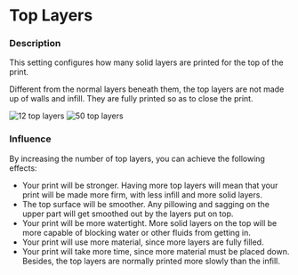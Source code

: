 Top Layers
====
### **Description**
This setting configures how many solid layers are printed for the top of the print. 

Different from the normal layers beneath them, the top layers are not made up of walls and infill. They are fully printed so as to close the print.

![12 top layers](../images/top_bottom_thickness_0.8.png)
![50 top layers](../images/top_thickness.png)

### **Influence**
By increasing the number of top layers, you can achieve the following effects:
* Your print will be stronger. Having more top layers will mean that your print will be made more firm, with less infill and more solid layers.
* The top surface will be smoother. Any pillowing and sagging on the upper part will get smoothed out by the layers put on top.
* Your print will be more watertight. More solid layers on the top will be more capable of blocking water or other fluids from getting in.
* Your print will use more material, since more layers are fully filled.
* Your print will take more time, since more material must be placed down. Besides, the top layers are normally printed more slowly than the infill.